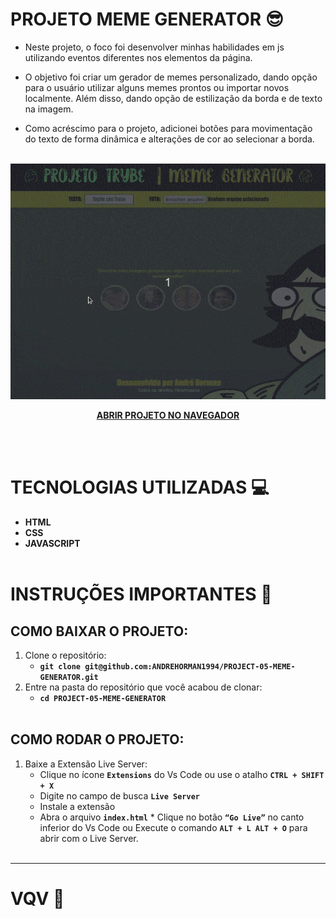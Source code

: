 # PROJETO MEME GENERATOR 😎

- Neste projeto, o foco foi desenvolver minhas habilidades em js utilizando eventos diferentes nos elementos da página.

- O objetivo foi criar um gerador de memes personalizado, dando opção para o usuário utilizar alguns memes prontos ou importar novos localmente. Além disso, dando opção de estilização da borda e de texto na imagem.

- Como acréscimo para o projeto, adicionei botões para movimentação do texto de forma dinâmica e alterações de cor ao selecionar a borda.
  <br></br>

<p align="center">

  <img src="./MEME-GENERATOR.gif" />

</p>

<span align="center">

**[ABRIR PROJETO NO NAVEGADOR](https://andrehorman1994.github.io/PROJECT-05-MEME-GENERATOR/)**

</span>
<br></br>

# TECNOLOGIAS UTILIZADAS 💻

- **HTML**
- **CSS**
- **JAVASCRIPT**
  <br></br>

# INSTRUÇÕES IMPORTANTES 📝

## COMO BAIXAR O PROJETO:

1. Clone o repositório:
   - **`git clone git@github.com:ANDREHORMAN1994/PROJECT-05-MEME-GENERATOR.git`**
2. Entre na pasta do repositório que você acabou de clonar:
   - **`cd PROJECT-05-MEME-GENERATOR`**
     <br></br>

## COMO RODAR O PROJETO:

1. Baixe a Extensão Live Server:
   - Clique no ícone **`Extensions`** do Vs Code ou use o atalho **`CTRL + SHIFT + X`**
   - Digite no campo de busca **`Live Server`**
   - Instale a extensão
   - Abra o arquivo **`index.html`** \* Clique no botão **`“Go Live”`** no canto inferior do Vs Code ou Execute o comando **`ALT + L ALT + O`** para abrir com o Live Server.
     <br></br>

---

# VQV 🚀
